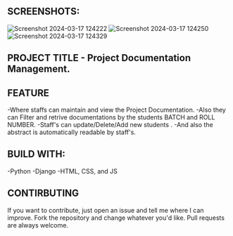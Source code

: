 SCREENSHOTS:
-
![Screenshot 2024-03-17 124222](https://github.com/MathanKumararivalagan/Project-Documentation-management/assets/155807290/87118e71-6a6d-41b3-8932-37c8b7c00c62)
![Screenshot 2024-03-17 124250](https://github.com/MathanKumararivalagan/Project-Documentation-management/assets/155807290/5dd80362-3724-4d9a-86f6-eeca3ee69abe)
![Screenshot 2024-03-17 124329](https://github.com/MathanKumararivalagan/Project-Documentation-management/assets/155807290/fd1ccbc7-a76e-41f4-9c04-4c3d2be63c1f)

PROJECT TITLE - Project Documentation Management.
-
FEATURE
-
-Where staffs can maintain and view the Project Documentation.
-Also they can Filter and retrive documentations by the students BATCH and ROLL NUMBER.
-Staff's can update/Delete/Add new students .
-And also the abstract is automatically readable by staff's.

BUILD WITH:
-
-Python
-Django
-HTML, CSS, and JS

CONTIRBUTING
-
If you want to contribute, just open an issue and tell me where I can improve. Fork the repository and change whatever you'd like. Pull requests are always welcome.
